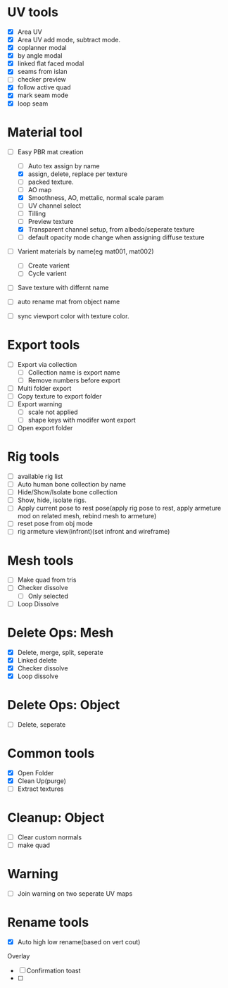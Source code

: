 # UV tools

* [X] Area UV
* [X] Area UV add mode, subtract mode.
* [X] coplanner modal
* [X] by angle modal
* [X] linked flat faced modal
* [X] seams from islan
* [ ] checker preview
* [X] follow active quad
* [X] mark seam mode
* [X] loop seam

# Material tool

* [ ] Easy PBR mat creation

  * [ ] Auto tex assign by name
  * [X] assign, delete, replace per texture
  * [ ] packed texture.
  * [ ] AO map
  * [X] Smoothness, AO, mettalic, normal scale param
  * [ ] UV channel select
  * [ ] Tilling
  * [ ] Preview texture
  * [X] Transparent channel setup, from albedo/seperate texture
  * [ ] default opacity mode change when assigning diffuse texture
* [ ] Varient materials by name(eg mat001, mat002)

  * [ ] Create varient
  * [ ] Cycle varient
* [ ] Save texture with differnt name
* [ ] auto rename mat from object name
* [ ] sync viewport color with texture color.

# Export tools

* [ ] Export via collection
  * [ ] Collection name is export name
  * [ ] Remove numbers before export
* [ ] Multi folder export
* [ ] Copy texture to export folder
* [ ] Export warning
  * [ ] scale not applied
  * [ ] shape keys with modifer wont export
* [ ] Open export folder

# Rig tools

* [ ] available rig list
* [ ] Auto human bone collection by name
* [ ] Hide/Show/Isolate bone collection
* [ ] Show, hide, isolate rigs.
* [ ] Apply current pose to rest pose(apply rig pose to rest, apply armeture mod on related mesh, rebind mesh to armeture)
* [ ] reset pose from obj mode
* [ ] rig armeture view(infront)(set infront and wireframe)

# Mesh tools

* [ ] Make quad from tris
* [ ] Checker dissolve
  * [ ] Only selected
* [ ] Loop Dissolve

# Delete Ops: Mesh

* [X] Delete, merge, split, seperate
* [X] Linked delete
* [X] Checker dissolve
* [X] Loop dissolve

# Delete Ops: Object

* [ ] Delete, seperate

# Common tools

* [X] Open Folder
* [X] Clean Up(purge)
* [ ] Extract textures

# Cleanup: Object

- [ ] Clear custom normals
- [ ] make quad

# Warning

* [ ] Join warning on two seperate UV maps

# Rename tools

* [X] Auto high low rename(based on vert cout)

Overlay

* [ ] Confirmation toast
* [ ]
